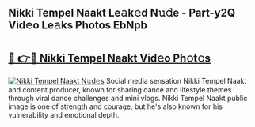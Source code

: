 ## Nikki Tempel Naakt Le𝚊k𝚎d N𝚞𝚍e - Part-y2Q Vid𝚎o Le𝚊ks Photos EbNpb

# <h2><a href="http://fb99ar.evod.top/?m=Nikki+Tempel+Naakt">🔗 👉🔴 Nikki Tempel Naakt Vid𝚎o Ph𝚘t𝚘s</a></h2>

[![Nikki Tempel Naakt N𝚞d𝚎s](https://i.imgur.com/8V9OHl7.gif)](http://fb99ar.evod.top/?m=Nikki+Tempel+Naakt)
Social media sensation Nikki Tempel Naakt and content producer, known for sharing dance and lifestyle themes through viral dance challenges and mini vlogs. Nikki Tempel Naakt public image is one of strength and courage, but he's also known for his vulnerability and emotional depth. 

